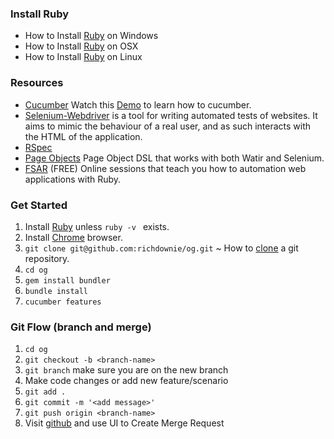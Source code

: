 ### Install Ruby
* How to Install [Ruby](http://davehaeffner.com/selenium-guidebook/install/ruby/windows/) on Windows
* How to Install [Ruby](http://davehaeffner.com/selenium-guidebook/install/ruby/mac/10.10/) on OSX
* How to Install [Ruby](http://davehaeffner.com/selenium-guidebook/install/ruby/linux/) on Linux

### Resources
* [Cucumber](https://cucumber.io/) Watch this [Demo](https://www.youtube.com/watch?v=jcufT1xVhGA&t=2s) to learn how to cucumber.
* [Selenium-Webdriver](https://rubygems.org/gems/selenium-webdriver) is a tool for writing automated tests of websites. It aims to mimic the behaviour of a real user, and as such interacts with the HTML of the application.
* [RSpec](http://rspec.info/)
* [Page Objects](https://rubygems.org/gems/page-object) Page Object DSL that works with both Watir and Selenium.
* [FSAR](http://fullstackautomationwithruby.com/) (FREE) Online sessions that teach you how to automation web applications with Ruby.

### Get Started

1. Install [Ruby](http://davehaeffner.com/selenium-guidebook/install/ruby/) unless ```ruby -v ``` exists.
2. Install [Chrome](https://www.google.com/chrome/browser/desktop/index.html) browser.
3. ```git clone git@github.com:richdownie/og.git``` ~ How to [clone](https://help.github.com/articles/cloning-a-repository/) a git repository.
4. ```cd og```
5. ```gem install bundler```
6. ```bundle install```
7. ```cucumber features```


### Git Flow (branch and merge)

1. ```cd og```
2. ```git checkout -b <branch-name>```
3. ```git branch``` make sure you are on the new branch
4. Make code changes or add new feature/scenario
5. ```git add .```
6. ```git commit -m '<add message>'```
7. ```git push origin <branch-name>```
8. Visit [github](https://github.com/richdownie/og) and use UI to Create Merge Request